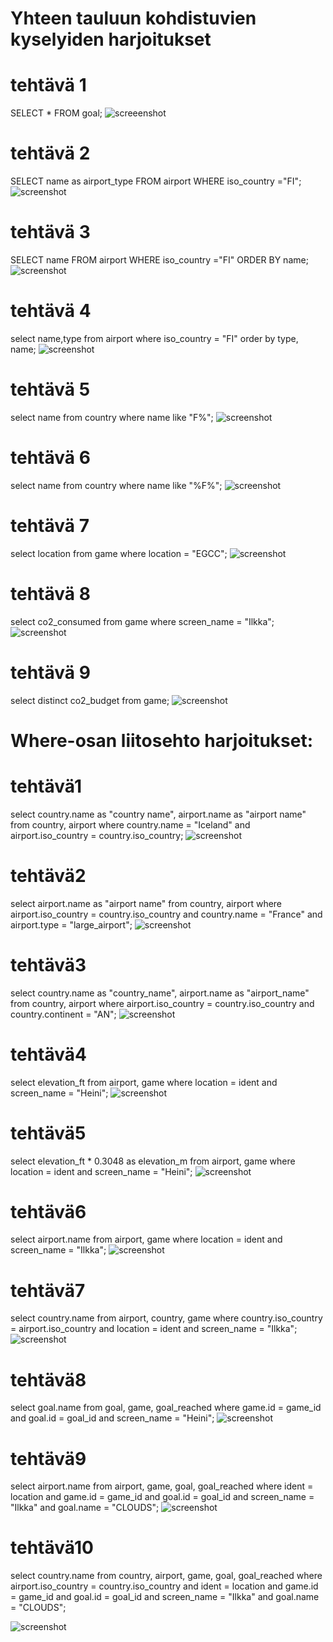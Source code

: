 # Yhteen tauluun kohdistuvien kyselyiden harjoitukset
# tehtävä 1
SELECT *
FROM goal;
![screeenshot](tehtava1-3.png)

# tehtävä 2
SELECT name as airport_type
FROM airport
WHERE iso_country ="FI";
![screenshot](tehtava2-3.png)

# tehtävä 3
SELECT name
FROM airport
WHERE iso_country ="FI"
ORDER BY name;
![screenshot](tehtava3-3.png)

# tehtävä 4
select name,type
from airport
where iso_country = "FI"
order by  type, name;
![screenshot](tehtävä4-3.png)


# tehtävä 5
select name
from country
where name like "F%";
![screenshot](tehtävä5-3.png)

# tehtävä 6
select name
from country
where name like "%F%";
![screenshot](tehtävä6-3.png)

# tehtävä 7
select location
from game
where location = "EGCC";
![screenshot](tehtävä7-3.png)


# tehtävä 8
select co2_consumed
from game 
where screen_name = "Ilkka";
![screenshot](tehtäva8-3.png)


# tehtävä 9
select distinct co2_budget
from game;
![screenshot](tehtava9-3.png)

# Where-osan liitosehto harjoitukset:

# tehtävä1
select country.name as "country name", airport.name as "airport name"
from country, airport
where country.name = "Iceland" and airport.iso_country = country.iso_country;
![screenshot](tehtava1-1-3.png)

# tehtävä2
select airport.name as "airport name"
from country, airport
where airport.iso_country = country.iso_country and country.name = "France" and airport.type = "large_airport";
![screenshot](tehtava2-1-3.png)

# tehtävä3
select country.name as "country_name", airport.name as "airport_name"
from country, airport
where airport.iso_country = country.iso_country and country.continent = "AN";
![screenshot](tehtava3-1-3.png)

# tehtävä4
select elevation_ft 
from airport, game
where location = ident and screen_name = "Heini";
![screenshot](tehtava4-1-3.png)


# tehtävä5
select elevation_ft * 0.3048 as elevation_m
from airport, game
where location = ident and screen_name = "Heini";
![screenshot](tehtava5-1-3.png)

# tehtävä6
select airport.name
from airport, game
where location = ident and screen_name = "Ilkka";
![screenshot](tehtava6-1-3.png)

# tehtävä7
select country.name
from airport, country, game
where country.iso_country = airport.iso_country 
and location = ident and screen_name = "Ilkka";
![screenshot](tehtava7-1-3.png)

# tehtävä8
select goal.name
from goal, game, goal_reached
where game.id = game_id and goal.id = goal_id 
and screen_name = "Heini";
![screenshot](tehtava8-1-3.png)

# tehtävä9
select airport.name 
from airport, game, goal, goal_reached
where ident = location 
and game.id = game_id and goal.id = goal_id and 
screen_name = "Ilkka" and goal.name = "CLOUDS";
![screenshot](tehtava9-1-3.png)

# tehtävä10
select country.name 
from country, airport, game, goal, goal_reached
where airport.iso_country = country.iso_country and ident = location 
and game.id = game_id and goal.id = goal_id and 
screen_name = "Ilkka" and goal.name = "CLOUDS";

![screenshot](tehtava10-1-3.png)

